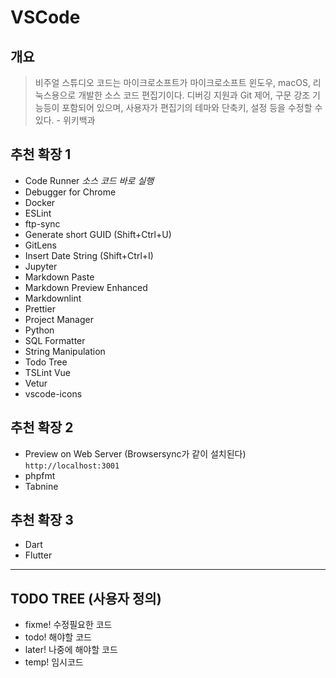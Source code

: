 # VSCode

## 개요

> 비주얼 스튜디오 코드는 마이크로소프트가 마이크로소프트 윈도우, macOS, 리눅스용으로 개발한 소스 코드 편집기이다. 디버깅 지원과 Git 제어, 구문 강조 기능등이 포함되어 있으며, 사용자가 편집기의 테마와 단축키, 설정 등을 수정할 수 있다. - 위키백과

## 추천 확장 1

- Code Runner _소스 코드 바로 실행_
- Debugger for Chrome
- Docker
- ESLint
- ftp-sync
- Generate short GUID (Shift+Ctrl+U)
- GitLens
- Insert Date String (Shift+Ctrl+I)
- Jupyter
- Markdown Paste
- Markdown Preview Enhanced
- Markdownlint
- Prettier
- Project Manager
- Python
- SQL Formatter
- String Manipulation
- Todo Tree
- TSLint Vue
- Vetur
- vscode-icons

## 추천 확장 2

- Preview on Web Server (Browsersync가 같이 설치된다)
  `http://localhost:3001`
- phpfmt
- Tabnine

## 추천 확장 3

- Dart
- Flutter

---

## TODO TREE (사용자 정의)

- fixme! 수정필요한 코드
- todo! 해야할 코드
- later! 나중에 해야할 코드
- temp! 임시코드
